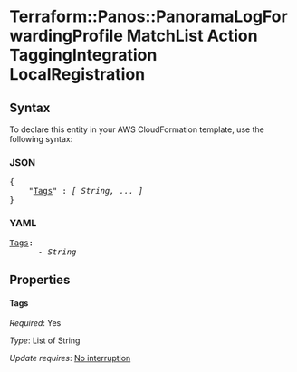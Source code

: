 # Terraform::Panos::PanoramaLogForwardingProfile MatchList Action TaggingIntegration LocalRegistration

## Syntax

To declare this entity in your AWS CloudFormation template, use the following syntax:

### JSON

<pre>
{
    "<a href="#tags" title="Tags">Tags</a>" : <i>[ String, ... ]</i>
}
</pre>

### YAML

<pre>
<a href="#tags" title="Tags">Tags</a>: <i>
      - String</i>
</pre>

## Properties

#### Tags

_Required_: Yes

_Type_: List of String

_Update requires_: [No interruption](https://docs.aws.amazon.com/AWSCloudFormation/latest/UserGuide/using-cfn-updating-stacks-update-behaviors.html#update-no-interrupt)

